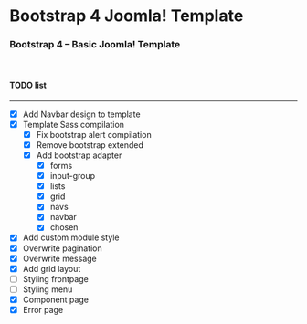 # Bootstrap 4 Joomla! Template
### Bootstrap 4 – Basic Joomla! Template&nbsp;
&nbsp;

#### TODO list
----------
- [x] Add Navbar design to template
- [x] Template Sass compilation
  - [x] Fix bootstrap alert compilation
  - [x] Remove bootstrap extended
  - [x] Add bootstrap adapter
    - [x] forms
    - [x] input-group
    - [x] lists
    - [x] grid
    - [x] navs
    - [x] navbar
    - [x] chosen
- [x] Add custom module style
- [x] Overwrite pagination
- [x] Overwrite message
- [x] Add grid layout
- [ ] Styling frontpage
- [ ] Styling menu
- [x] Component page
- [x] Error page
